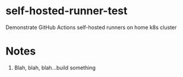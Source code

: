 # self-hosted-runner-test
Demonstrate GitHub Actions self-hosted runners on home k8s cluster

# Notes
1. Blah, blah, blah...build something
